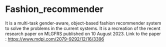 # Fashion_recommender
It is a multi-task gender-aware, object-based fashion recommender system to solve the problems in the current systems.
It is a recreation of the recent research paper on MLGFRS published on 10 August 2023.
Link to the paper : https://www.mdpi.com/2079-9292/12/16/3396
